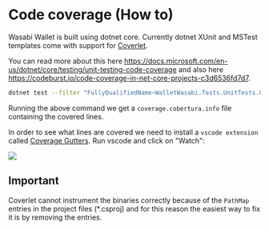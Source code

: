 # Code coverage (How to)

Wasabi Wallet is built using dotnet core. Currently dotnet XUnit and MSTest templates come with support for [Coverlet](https://github.com/coverlet-coverage/coverlet).

You can read more about this here https://docs.microsoft.com/en-us/dotnet/core/testing/unit-testing-code-coverage and also here https://codeburst.io/code-coverage-in-net-core-projects-c3d6536fd7d7.

```sh
dotnet test --filter "FullyQualifiedName~WalletWasabi.Tests.UnitTests.Crypto" --collect:"XPlat Code Coverage"
```

Running the above command we get a `coverage.cobertura.info` file containing the covered lines.

In order to see what lines are covered we need to install a `vscode extension` called [Coverage Gutters](https://github.com/ryanluker/vscode-coverage-gutters).
Run vscode and click on "Watch":

![](https://i.imgur.com/W4hXXda.png)

## Important

Coverlet cannot instrument the binaries correctly because of the `PathMap` entries in the project files (*.csproj) and for this reason the easiest way to fix it is by removing the entries.